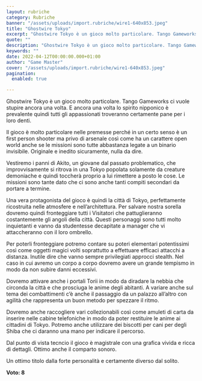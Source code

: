 ```yaml
---
layout: rubriche
category: Rubriche
banner: "/assets/uploads/import.rubriche/wire1-640x853.jpeg"
title: "Ghostwire Tokyo"
excerpt: "Ghostwire Tokyo è un gioco molto particolare. Tango Gameworks ci vuole stupire ancora una volta. E ancora una volta lo spirito nipponico è prevalente quindi tutti gli appassionati troveranno certamente pane per i loro denti. Il gioco è molto particolare nelle premesse perché in un certo senso è un first person shooter ma privo di [&hellip"
quote: ""
description: "Ghostwire Tokyo è un gioco molto particolare. Tango Gameworks ci vuole stupire ancora una volta. E ancora una volta lo spirito nipponico è prevalente quindi tutti gli appassionati troveranno certamente pane per i loro denti. Il gioco è molto particolare nelle premesse perché in un certo senso è un first person shooter ma privo di [&hellip"
keywords: ""
date: 2022-04-12T00:00:00.000+01:00
author: "Game Master"
cover: "/assets/uploads/import.rubriche/wire1-640x853.jpeg"
pagination:
  enabled: true

---
```


Ghostwire Tokyo è un gioco molto particolare. Tango Gameworks ci vuole stupire ancora una volta. E ancora una volta lo spirito nipponico è prevalente quindi tutti gli appassionati troveranno certamente pane per i loro denti.

Il gioco è molto particolare nelle premesse perché in un certo senso è un first person shooter ma privo di arsenale così come ha un carattere open world anche se le missioni sono tutte abbastanza legate a un binario invisibile. Originale e inedito sicuramente, nulla da dire.

Vestiremo i panni di Akito, un giovane dal passato problematico, che improvvisamente si ritrova in una Tokyo popolata solamente da creature demoniache e quindi toccherà proprio a lui rimettere a posto le cose. Le missioni sono tante dato che ci sono anche tanti compiti secondari da portare a termine.

Una vera protagonista del gioco è quindi la città di Tokyo, perfettamente ricostruita nelle atmosfere e nell’architettura. Per salvare nostra sorella dovremo quindi fronteggiare tutti i Visitatori che pattuglieranno costantemente gli angoli della città. Questi personaggi sono tutti molto inquietanti e vanno da studentesse decapitate a manager che vi attaccheranno con il loro ombrello.

Per poterli fronteggiare potremo contare su poteri elementari potentissimi così come oggetti magici volti soprattutto a effettuare efficaci attacchi a distanza. Inutile dire che vanno sempre privilegiati approcci stealth. Nel caso in cui avremo un corpo a corpo dovremo avere un grande tempismo in modo da non subire danni eccessivi.

Dovremo attivare anche i portali Torii in modo da diradare la nebbia che circonda la città e che prosciuga le anime degli abitanti. A variare anche sul tema dei combattimenti c’è anche il passaggio da un palazzo all’altro con agilità che rappresenta un buon metodo per spezzare il ritmo.

Dovremo anche raccogliere vari collezionabili così come amuleti di carta da inserire nelle cabine telefoniche in modo da poter restituire le anime ai cittadini di Tokyo. Potremo anche utilizzare dei biscotti per cani per degli Shiba che ci daranno una mano per indicare il percorso.

Dal punto di vista tecncio il gioco è magistrale con una grafica vivida e ricca di dettagli. Ottimo anche il comparto sonoro.

Un ottimo titolo dalla forte personalità e certamente diverso dal solito.

**Voto: 8** 